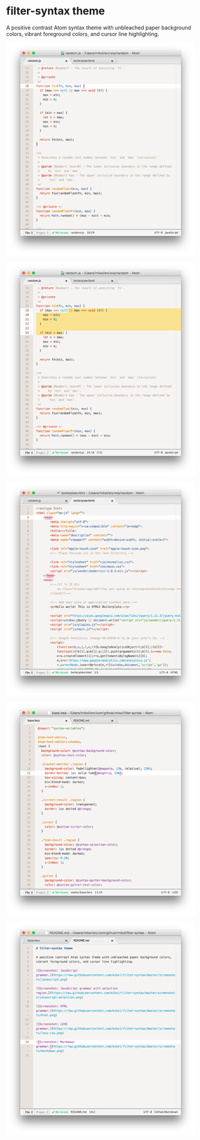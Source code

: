 # filter-syntax theme

A positive contrast Atom syntax theme with unbleached paper background colors,
vibrant foreground colors, and cursor line highlighting.

![Screenshot: JavaScript grammar.](https://raw.githubusercontent.com/mikol/filter-syntax/master/screenshots/javascript.png)

![Screenshot: JavaScript grammar with selection region.](https://raw.githubusercontent.com/mikol/filter-syntax/master/screenshots/javascript-selection.png)

![Screenshot: HTML grammar.](https://raw.githubusercontent.com/mikol/filter-syntax/master/screenshots/html.png)

![Screenshot: LESS grammar.](https://raw.githubusercontent.com/mikol/filter-syntax/master/screenshots/less-css.png)

![Screenshot: Markdown grammar.](https://raw.githubusercontent.com/mikol/filter-syntax/master/screenshots/markdown.png)
